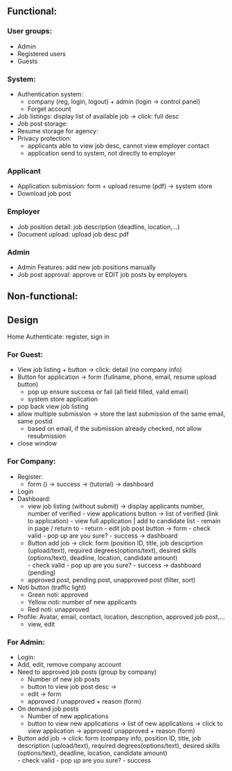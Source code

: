 ## Functional:
### User groups:
- Admin
- Registered users
- Guests

### System:
- Authentication system: 
  - company (reg, login, logout) + admin (login -> control panel)
  - Forget account
- Job listings: display list of available job -> click: full desc
- Job post storage:
- Resume storage for agency:
- Privacy protection: 
  - applicants able to view job desc, cannot view employer contact
  - application send to system, not directly to employer
  
### Applicant
- Application submission: form + upload resume (pdf) -> system store
- Download job post

### Employer
- Job position detail: job description (deadline, location,...)
- Document upload: upload job desc pdf

### Admin
- Admin Features: add new job positions manually
- Job post approval: approve or EDIT job posts by employers

## Non-functional:


## Design

Home
Authenticate: register, sign in

### For Guest:
- View job listing + button -> click: detail (no company info)
- Button for application -> form (fullname, phone, email, resume upload button)
    - pop up ensure success or fail (all field filled, valid email)
    - system store application
- pop back view job listing
- allow multiple submission -> store the last submission of the same email, same postid
   - based on email, if the submission already checked, not allow resubmission
- close window

### For Company:
- Register:
  - form () -> success -> (tutorial) -> dashboard
- Login
- Dashboard:
    - view job listing (without submit) -> display applicants number, number of verified
                 - view applications button -> list of verified (link to application) - view full application | add to candidate list
                                                   - remain in page / return to           - return 
                 - edit job post button -> form
                                            - check valid
                                            - pop up are you sure?
                                            - success -> dashboard
    - Button add job -> click: form (position ID, title, job desciprtion (upload/text), required degrees(options/text), desired skills (options/text), deadline, location, candidate amount)   
                          - check valid
                          - pop up are you sure?
                          - success -> dashboard (pending)
    - approved post, pending post, unapproved post (filter, sort)
- Noti button (traffic light)
  - Green noti: approved
  - Yellow noti: number of new applicants
  - Red noti: unapproved  
- Profile: Avatar, email, contact, location, description, approved job post,...
  - view, edit

### For Admin:
- Login:
- Add, edit, remove company account
- Need to approved job posts (group by company)
   - Number of new job posts
   - button to view job post desc ->
   -   edit -> form
   -   approved / unapproved + reason (form)
- On demand job posts
   - Number of new applications 
   - button to view new applications
       -> list of new applications -> click to view application -> approved/ unapproved + reason (form)
- Button add job -> click: form (company info, position ID, title, job description (upload/text), required degrees(options/text), desired skills (options/text), deadline, location, candidate amount)   
                          - check valid
                          - pop up are you sure?
                          - success
